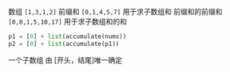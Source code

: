 数组 `[1,3,1,2]`
前缀和 `[0,1,4,5,7]` 用于求子数组和
前缀和的前缀和 `[0,0,1,5,10,17]` 用于求子数组和的和

```Python
p1 = [0] + list(accumulate(nums))
p2 = [0] + list(accumulate(p1))
```

一个子数组 由 [开头，结尾]唯一确定
